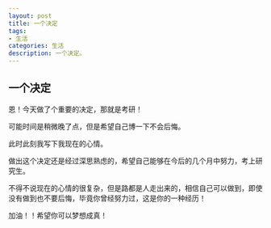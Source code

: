 ```yaml
---
layout: post
title: 一个决定
tags:
- 生活
categories: 生活
description: 一个决定。
---
```


## 一个决定
恩！今天做了个重要的决定，那就是考研！

可能时间是稍微晚了点，但是希望自己博一下不会后悔。

此时此刻我写下我现在的心情。

做出这个决定还是经过深思熟虑的，希望自己能够在今后的几个月中努力，考上研究生。

不得不说现在的心情的很复杂，但是路都是人走出来的，相信自己可以做到，即使没有做到也不要后悔，毕竟你曾经努力过，这是你的一种经历！

加油！！希望你可以梦想成真！
